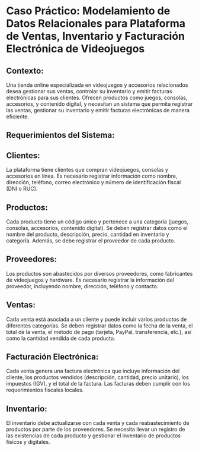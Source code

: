 # Caso Práctico: Modelamiento de Datos Relacionales para Plataforma de Ventas, Inventario y Facturación Electrónica de Videojuegos
## Contexto:
Una tienda online especializada en videojuegos y accesorios relacionados desea gestionar sus ventas, controlar su inventario y emitir facturas electrónicas para sus clientes. Ofrecen productos como juegos, consolas, accesorios, y contenido digital, y necesitan un sistema que permita registrar las ventas, gestionar su inventario y emitir facturas electrónicas de manera eficiente.

## Requerimientos del Sistema:
## Clientes:
La plataforma tiene clientes que compran videojuegos, consolas y accesorios en línea. Es necesario registrar información como nombre, dirección, teléfono, correo electrónico y número de identificación fiscal (DNI o RUC).

## Productos:
Cada producto tiene un código único y pertenece a una categoría (juegos, consolas, accesorios, contenido digital). Se deben registrar datos como el nombre del producto, descripción, precio, cantidad en inventario y categoría. Además, se debe registrar el proveedor de cada producto.

## Proveedores:
Los productos son abastecidos por diversos proveedores, como fabricantes de videojuegos y hardware. Es necesario registrar la información del proveedor, incluyendo nombre, dirección, teléfono y contacto.

## Ventas:
Cada venta está asociada a un cliente y puede incluir varios productos de diferentes categorías. Se deben registrar datos como la fecha de la venta, el total de la venta, el método de pago (tarjeta, PayPal, transferencia, etc.), así como la cantidad vendida de cada producto.

## Facturación Electrónica:
Cada venta genera una factura electrónica que incluye información del cliente, los productos vendidos (descripción, cantidad, precio unitario), los impuestos (IGV), y el total de la factura. Las facturas deben cumplir con los requerimientos fiscales locales.

## Inventario:
El inventario debe actualizarse con cada venta y cada reabastecimiento de productos por parte de los proveedores. Se necesita llevar un registro de las existencias de cada producto y gestionar el inventario de productos físicos y digitales.
